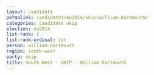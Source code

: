 ```yaml
---
layout: candidate
permalink: candidates/eu2014/ukip/william-dartmouth/
categories: candidate ukip
election: eu2014
list-rank: 1
list-rank-ordinal: 1st
person: william-dartmouth
region: south-west
party: ukip
title: South West - UKIP - William Dartmouth
---
```

